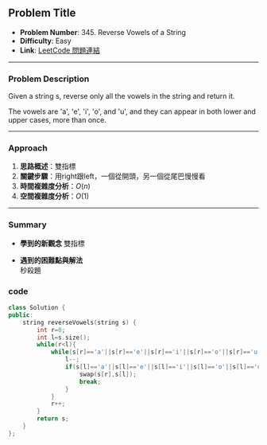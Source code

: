 ## Problem Title

- **Problem Number**:  345. Reverse Vowels of a String
- **Difficulty**: Easy
- **Link**: [LeetCode 問題連結](https://leetcode.com/problems/reverse-vowels-of-a-string/description/)

---

### Problem Description

Given a string s, reverse only all the vowels in the string and return it.

The vowels are 'a', 'e', 'i', 'o', and 'u', and they can appear in both lower and upper cases, more than once.

---

### Approach

1. **思路概述**：雙指標
2. **關鍵步驟**：用right跟left，一個從開頭，另一個從尾巴慢慢看
3. **時間複雜度分析**：$O(n)$  
4. **空間複雜度分析**：$O(1)$  

---

### Summary

- **學到的新觀念** 
雙指標

- **遇到的困難點與解法**  
秒殺題

### code
```cpp
class Solution {
public:
    string reverseVowels(string s) {
        int r=0;
        int l=s.size();
        while(r<l){
            while(s[r]=='a'||s[r]=='e'||s[r]=='i'||s[r]=='o'||s[r]=='u'||s[r]=='A'||s[r]=='E'||s[r]=='I'||s[r]=='O'||s[r]=='U'){
                l--;
                if(s[l]=='a'||s[l]=='e'||s[l]=='i'||s[l]=='o'||s[l]=='u'||s[l]=='A'||s[l]=='E'||s[l]=='I'||s[l]=='O'||s[l]=='U'){
                    swap(s[r],s[l]);
                    break;
                }
            }
            r++;
        }
        return s;
    }
};
```
